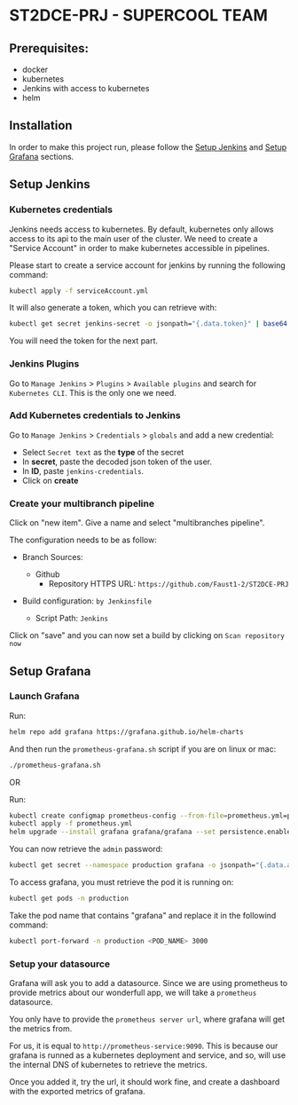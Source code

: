 # ST2DCE-PRJ - SUPERCOOL TEAM

## Prerequisites:

- docker
- kubernetes
- Jenkins with access to kubernetes
- helm

## Installation

In order to make this project run, please follow the [Setup Jenkins](#setup-jenkins) and [Setup Grafana](#setup-grafana) sections.

## Setup Jenkins

### Kubernetes credentials

Jenkins needs access to kubernetes. By default, kubernetes only allows access to its api to the main user of the cluster. We need to create a "Service Account" in order to make kubernetes accessible in pipelines.

Please start to create a service account for jenkins by running the following command:

```bash
kubectl apply -f serviceAccount.yml
```

It will also generate a token, which you can retrieve with: 


```bash
kubectl get secret jenkins-secret -o jsonpath="{.data.token}" | base64 --decode
```

You will need the token for the next part.

### Jenkins Plugins

Go to `Manage Jenkins` > `Plugins` > `Available plugins` and search for `Kubernetes CLI`. This is the only one we need.

### Add Kubernetes credentials to Jenkins

Go to `Manage Jenkins` > `Credentials` > `globals` and add a new credential:
- Select `Secret text` as the **type** of the secret
- In **secret**, paste the decoded json token of the user.
- In **ID**, paste `jenkins-credentials`.
- Click on **create**

### Create your multibranch pipeline

Click on "new item". Give a name and select "multibranches pipeline".

The configuration needs to be as follow:

- Branch Sources:
  - Github
    - Repository HTTPS URL: `https://github.com/Faust1-2/ST2DCE-PRJ`

- Build configuration: `by Jenkinsfile`
  - Script Path: `Jenkins`

Click on "save" and you can now set a build by clicking on `Scan repository now`

## Setup Grafana

### Launch Grafana

Run:
```bash
helm repo add grafana https://grafana.github.io/helm-charts
```

And then run the `prometheus-grafana.sh` script if you are on linux or mac:
```bash
./prometheus-grafana.sh
```

OR

Run:
```bash
kubectl create configmap prometheus-config --from-file=prometheus.yml=prometheus-config.yml -n production -o yaml | kubectl apply -f -
kubectl apply -f prometheus.yml
helm upgrade --install grafana grafana/grafana --set persistence.enabled=true,persistence.size=10Gi -n production
```

You can now retrieve the `admin` password:
```bash
kubectl get secret --namespace production grafana -o jsonpath="{.data.admin-password}" | base64 --decode ; echo
```

To access grafana, you must retrieve the pod it is running on:
```bash
kubectl get pods -n production
```

Take the pod name that contains "grafana" and replace it in the followind command: 
```bash
kubectl port-forward -n production <POD_NAME> 3000
```

### Setup your datasource

Grafana will ask you to add a datasource. Since we are using prometheus to provide metrics about our wonderfull app, we will take a `prometheus` datasource.

You only have to provide the `prometheus server url`, where grafana will get the metrics from.

For us, it is equal to `http://prometheus-service:9090`. This is because our grafana is runned as a kubernetes deployment and service, and so, will use the internal DNS of kubernetes to retrieve the metrics.

Once you added it, try the url, it should work fine, and create a dashboard with the exported metrics of grafana.